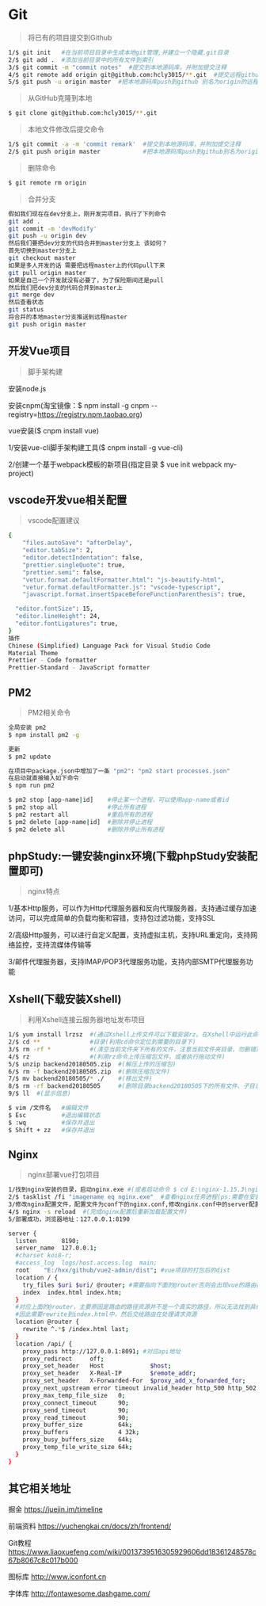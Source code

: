 # Git
> 将已有的项目提交到Github
``` bash
1/$ git init   #在当前项目目录中生成本地git管理,并建立一个隐藏.git目录
2/$ git add .  #添加当前目录中的所有文件到索引
3/$ git commit -m "commit notes"  #提交到本地源码库，并附加提交注释
4/$ git remote add origin git@github.com:hcly3015/**.git  #提交远程github(**.git对应新建Github项目的Repository)
5/$ git push -u origin master  #把本地源码库push到github 别名为origin的远程项目中，确认提交
```

> 从GitHub克隆到本地
``` bash
$ git clone git@github.com:hcly3015/**.git
```

> 本地文件修改后提交命令
``` bash
1/$ git commit -a -m 'commit remark'  #提交到本地源码库，并附加提交注释
2/$ git push origin master            #把本地源码库push到github别名为origin的master分支远程项目中
```

> 删除命令
``` bash
$ git remote rm origin
```

> 合并分支
``` bash
假如我们现在在dev分支上，刚开发完项目，执行了下列命令
git add .
git commit -m 'devModify'
git push -u origin dev
然后我们要把dev分支的代码合并到master分支上 该如何？ 
首先切换到master分支上
git checkout master
如果是多人开发的话 需要把远程master上的代码pull下来
git pull origin master
如果是自己一个开发就没有必要了，为了保险期间还是pull
然后我们把dev分支的代码合并到master上
git merge dev
然后查看状态
git status
将合并的本地master分支推送到远程master
git push origin master
```

## 开发Vue项目
> 脚手架构建

安装node.js

安装cnpm(淘宝镜像：$ npm install -g cnpm --registry=https://registry.npm.taobao.org)

vue安装($ cnpm install vue)

1/安装vue-cli脚手架构建工具($ cnpm install -g vue-cli)

2/创建一个基于webpack模板的新项目(指定目录 $ vue init webpack my-project)


## vscode开发vue相关配置
> vscode配置建议
``` bash
{
	"files.autoSave": "afterDelay",
	"editor.tabSize": 2,
	"editor.detectIndentation": false,
	"prettier.singleQuote": true,
	"prettier.semi": false,
	"vetur.format.defaultFormatter.html": "js-beautify-html",
	"vetur.format.defaultFormatter.js": "vscode-typescript",
	"javascript.format.insertSpaceBeforeFunctionParenthesis": true,

  "editor.fontSize": 15,
  "editor.lineHeight": 24,
  "editor.fontLigatures": true,
}
插件
Chinese (Simplified) Language Pack for Visual Studio Code
Material Theme
Prettier - Code formatter
Prettier-Standard - JavaScript formatter
```

## PM2
> PM2相关命令
``` bash
全局安装 pm2 
$ npm install pm2 -g

更新
$ pm2 update

在项目中package.json中增加了一条 "pm2": "pm2 start processes.json"
在启动就直接输入如下命令
$ npm run pm2

$ pm2 stop [app-name|id]    #停止某一个进程，可以使用app-name或者id
$ pm2 stop all              #停止所有进程
$ pm2 restart all           #重启所有的进程
$ pm2 delete [app-name|id]  #删除并停止进程
$ pm2 delete all            #删除并停止所有进程
```

## phpStudy:一键安装nginx环境(下载phpStudy安装配置即可)
> nginx特点

1/基本Http服务，可以作为Http代理服务器和反向代理服务器，支持通过缓存加速访问，可以完成简单的负载均衡和容错，支持包过滤功能，支持SSL

2/高级Http服务，可以进行自定义配置，支持虚拟主机，支持URL重定向，支持网络监控，支持流媒体传输等

3/邮件代理服务器，支持IMAP/POP3代理服务功能，支持内部SMTP代理服务功能


## Xshell(下载安装Xshell)
> 利用Xshell连接云服务器地址发布项目
``` bash
1/$ yum install lrzsz  #(通过Xshell上传文件可以下载安装rz。在Xshell中运行此命令)
2/$ cd **              #目录(利用cd命令定位到需要的目录下)
3/$ rm -rf *           #(清空当前文件夹下所有的文件，注意当前文件夹目录，勿删错)
4/$ rz                 #(利用rz命令上传压缩包文件，或者执行拖动文件)
5/$ unzip backend20180505.zip  #(解压上传的压缩包)
6/$ rm -f backend20180505.zip  #(删除压缩包文件)
7/$ mv backend20180505/* ./    #(移出文件)
8/$ rm -rf backend20180505     #(删除目录backend20180505下的所有文件、子目录下的所有文件和目录、删除文件夹本身)
9/$ ll  #(显示信息)

$ vim /文件名   #编辑文件
$ Esc          #退出编辑状态
$ :wq          #保存并退出
$ Shift + zz   #保存并退出
```

## Nginx
> nginx部署vue打包项目
``` bash
1/找到nginx安装的目录，启动nginx.exe #(或者启动命令 $ cd E:\nginx-1.15.3\nginx-1.15.3。 $ start nginx)
2/$ tasklist /fi "imagename eq nginx.exe"  #查看nginx任务进程(ps:需要在安装的根路径下执行)
3/修改nginx配置文件，配置文件为conf下的nginx.conf,修改nginx.conf中的server配置片段，如下：
4/$ nginx -s reload  #(完成nginx配置后重新加载配置文件)
5/部署成功，浏览器地址：127.0.0.1:8190
```
``` bash
server {
  listen       8190;
  server_name  127.0.0.1;
  #charset koi8-r;
  #access_log  logs/host.access.log  main;
  root    "E:/hxx/github/vue2-admin/dist"; #vue项目的打包后的dist
  location / {
    try_files $uri $uri/ @router; #需要指向下面的@router否则会出现vue的路由在nginx中刷新出现404
    index  index.html index.htm;
  }
  #对应上面的@router，主要原因是路由的路径资源并不是一个真实的路径，所以无法找到具体的文件
  #因此需要rewrite到index.html中，然后交给路由在处理请求资源
  location @router {
    rewrite ^.*$ /index.html last;
  }
  location /api/ {
    proxy_pass http://127.0.0.1:8091; #对应api地址
    proxy_redirect     off;
    proxy_set_header   Host             $host;
    proxy_set_header   X-Real-IP        $remote_addr;
    proxy_set_header   X-Forwarded-For  $proxy_add_x_forwarded_for;
    proxy_next_upstream error timeout invalid_header http_500 http_502 http_503 http_504;
    proxy_max_temp_file_size   0;
    proxy_connect_timeout      90;
    proxy_send_timeout         90;
    proxy_read_timeout         90;
    proxy_buffer_size          64k;
    proxy_buffers              4 32k;
    proxy_busy_buffers_size    64k;
    proxy_temp_file_write_size 64k;
  }
}
```

## 其它相关地址

掘金
https://juejin.im/timeline

前端资料 
https://yuchengkai.cn/docs/zh/frontend/

Git教程
https://www.liaoxuefeng.com/wiki/0013739516305929606dd18361248578c67b8067c8c017b000

图标库
http://www.iconfont.cn

字体库
http://fontawesome.dashgame.com/
